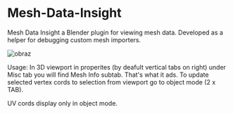 # Mesh-Data-Insight
Mesh Data Insight a Blender plugin for viewing mesh data. 
Developed as a helper for debugging custom mesh importers.

![obraz](https://github.com/user-attachments/assets/61e4c0ed-af4c-4497-809c-42da9ce8be86)


Usage:
In 3D viewport in properites (by deafult vertical tabs on right) under Misc tab you will find Mesh Info subtab. That's what it ads.
To update selected vertex cords to selection from viewport go to object mode (2 x TAB).

UV cords display only in object mode.
